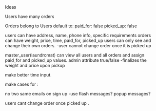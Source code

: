 Ideas

Users have many orders


Orders belong to Users
default to:
paid_for: false
picked_up: false

users can have address, name, phone info, specific requirements
orders can have weight, price, time, paid_for, picked_up
users can only see and change their own orders.
  -user cannot change order once it is picked up

master_user(laundromat) can view all users and all orders and assign paid_for and picked_up values.
admin attribute true/false
  -finalizes the weight and price upon pickup


make better time input.

make cases for :

no two same emails on sign up
-use flash messages? popup messages?

users cant change order once picked up .
